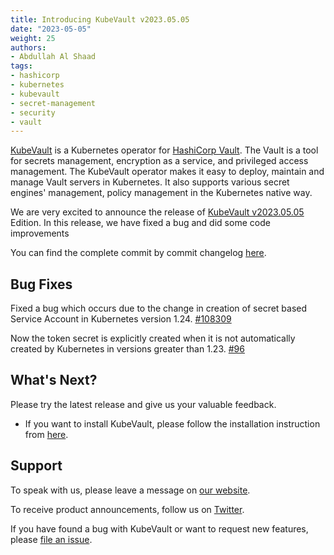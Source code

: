 ```yaml
---
title: Introducing KubeVault v2023.05.05
date: "2023-05-05"
weight: 25
authors:
- Abdullah Al Shaad
tags:
- hashicorp
- kubernetes
- kubevault
- secret-management
- security
- vault
---
```


[KubeVault](https://kubevault.com) is a Kubernetes operator for [HashiCorp Vault](https://www.vaultproject.io/). The Vault is a tool for secrets management,
encryption as a service, and privileged access management. The KubeVault operator makes it easy to deploy, maintain and manage Vault servers in Kubernetes.
It also supports various secret engines' management, policy management in the Kubernetes native way.

We are very excited to announce the release of [KubeVault v2023.05.05](https://kubevault.com/docs/v2023.05.05/setup/) Edition. In this release, we have fixed a bug and did some code improvements

You can find the complete commit by commit changelog [here](https://github.com/kubevault/CHANGELOG/blob/master/releases/v2023.05.05/README.md).


## Bug Fixes

Fixed a bug which occurs due to the change in creation of secret based Service Account in Kubernetes version 1.24.
[#108309](https://github.com/kubernetes/kubernetes/pull/108309)


Now the token secret is explicitly created when it is not automatically created by Kubernetes in versions greater than 1.23. [#96](https://github.com/kubevault/operator/pull/96)

## What's Next?

Please try the latest release and give us your valuable feedback.

- If you want to install KubeVault, please follow the installation instruction from [here](https://kubevault.com/docs/v2023.03.03/setup).

## Support

To speak with us, please leave a message on [our website](https://appscode.com/contact/).

To receive product announcements, follow us on [Twitter](https://twitter.com/KubeVault).

If you have found a bug with KubeVault or want to request new features, please [file an issue](https://github.com/kubevault/project/issues/new).
